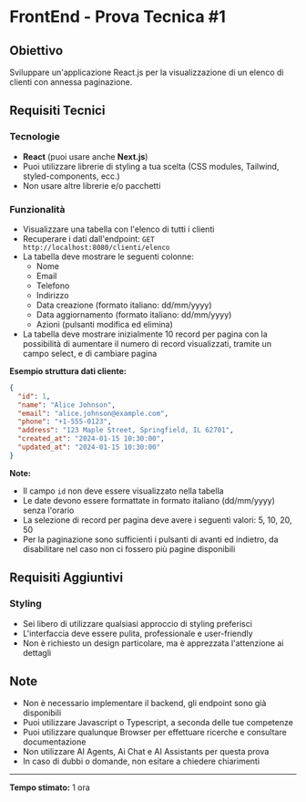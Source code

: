 # FrontEnd - Prova Tecnica #1

## Obiettivo

Sviluppare un'applicazione React.js per la visualizzazione di un elenco di clienti con annessa paginazione.

## Requisiti Tecnici

### Tecnologie

- **React** (puoi usare anche **Next.js**)
- Puoi utilizzare librerie di styling a tua scelta (CSS modules, Tailwind, styled-components, ecc.)
- Non usare altre librerie e/o pacchetti

### Funzionalità

- Visualizzare una tabella con l'elenco di tutti i clienti
- Recuperare i dati dall'endpoint: `GET http://localhost:8080/clienti/elenco`
- La tabella deve mostrare le seguenti colonne:
  - Nome
  - Email
  - Telefono
  - Indirizzo
  - Data creazione (formato italiano: dd/mm/yyyy)
  - Data aggiornamento (formato italiano: dd/mm/yyyy)
  - Azioni (pulsanti modifica ed elimina)
- La tabella deve mostrare inizialmente 10 record per pagina con la possibilità di aumentare il numero di record visualizzati, tramite un campo select, e di cambiare pagina

**Esempio struttura dati cliente:**

```json
{
  "id": 1,
  "name": "Alice Johnson",
  "email": "alice.johnson@example.com",
  "phone": "+1-555-0123",
  "address": "123 Maple Street, Springfield, IL 62701",
  "created_at": "2024-01-15 10:30:00",
  "updated_at": "2024-01-15 10:30:00"
}
```

**Note:**

- Il campo `id` non deve essere visualizzato nella tabella
- Le date devono essere formattate in formato italiano (dd/mm/yyyy) senza l'orario
- La selezione di record per pagina deve avere i seguenti valori: 5, 10, 20, 50
- Per la paginazione sono sufficienti i pulsanti di avanti ed indietro, da disabilitare nel caso non ci fossero più pagine disponibili

## Requisiti Aggiuntivi

### Styling

- Sei libero di utilizzare qualsiasi approccio di styling preferisci
- L'interfaccia deve essere pulita, professionale e user-friendly
- Non è richiesto un design particolare, ma è apprezzata l'attenzione ai dettagli

## Note

- Non è necessario implementare il backend, gli endpoint sono già disponibili
- Puoi utilizzare Javascript o Typescript, a seconda delle tue competenze
- Puoi utilizzare qualunque Browser per effettuare ricerche e consultare documentazione
- Non utilizzare AI Agents, Ai Chat e AI Assistants per questa prova
- In caso di dubbi o domande, non esitare a chiedere chiarimenti

---

**Tempo stimato:** 1 ora
